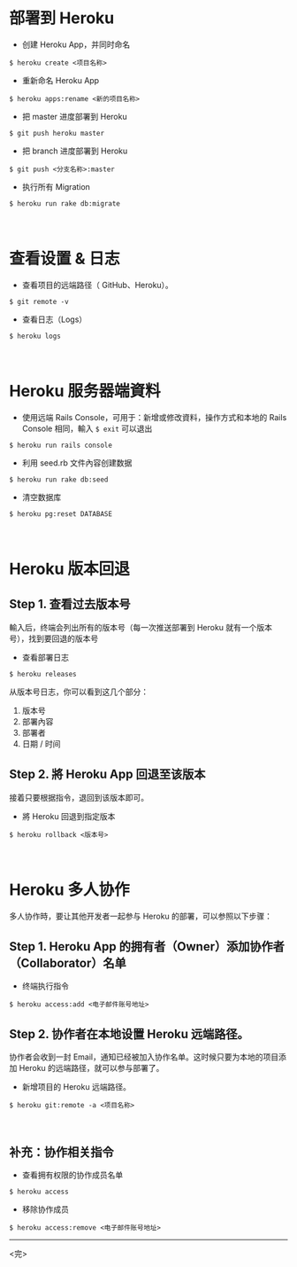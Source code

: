 # **部署到 Heroku**

* 创建 Heroku App，并同时命名

```
$ heroku create <项目名称>
```

* 重新命名 Heroku App

```
$ heroku apps:rename <新的项目名称>
```

* 把 master 进度部署到 Heroku

```
$ git push heroku master
```

* 把 branch 进度部署到 Heroku

```
$ git push <分支名称>:master
```

* 执行所有 Migration

```
$ heroku run rake db:migrate
```

<br/>

# **查看设置 & 日志**

- 查看项目的远端路径（ GitHub、Heroku）。

```
$ git remote -v
```

- 查看日志（Logs）

```
$ heroku logs
```

<br/>

# **Heroku 服务器端資料**

* 使用远端 Rails Console，可用于：新增或修改資料，操作方式和本地的 Rails Console 相同，輸入 `$ exit` 可以退出

```
$ heroku run rails console
```

* 利用 seed.rb 文件內容创建数据

```
$ heroku run rake db:seed
```

* 清空数据库

```
$ heroku pg:reset DATABASE
```

<br/>

# **Heroku 版本回退**

## **Step 1. 查看过去版本号**

輸入后，终端会列出所有的版本号（每一次推送部署到 Heroku 就有一个版本号），找到要回退的版本号

* 查看部署日志

```
$ heroku releases
```

从版本号日志，你可以看到这几个部分：
1. 版本号
1. 部署內容
1. 部署者
1. 日期 / 时间

## **Step 2. 將 Heroku App 回退至该版本**

接着只要根据指令，退回到该版本即可。

* 將 Heroku 回退到指定版本

```
$ heroku rollback <版本号>
```

<br/>

# **Heroku 多人协作**

多人协作時，要让其他开发者一起参与 Heroku 的部署，可以参照以下步骤：


## **Step 1. Heroku App 的拥有者（Owner）添加协作者（Collaborator）名单**

* 终端执行指令

```
$ heroku access:add <电子邮件账号地址>
```

## **Step 2. 协作者在本地设置 Heroku 远端路径。**

协作者会收到一封 Email，通知已经被加入协作名单。这时候只要为本地的项目添加 Heroku 的远端路径，就可以参与部署了。

- 新增项目的 Heroku 远端路径。

```
$ heroku git:remote -a <项目名称>
```

<br/>

## **补充：协作相关指令**

* 查看拥有权限的协作成员名单

```
$ heroku access
```

* 移除协作成员

```
$ heroku access:remove <电子邮件账号地址>
```

------

<完>
